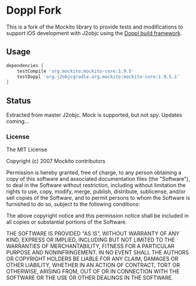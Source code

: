 # Doppl Fork

This is a fork of the Mockito library to provide tests and modifications to support
iOS development with J2objc using the [Doppl build framework](http://doppl.co/).

## Usage

```groovy
dependencies {
    testCompile 'org.mockito:mockito-core:1.9.5'
    testDoppl 'org.j2objcgradle.org.mockito:mockito-core:1.9.5.1'
}
```

## Status

Extracted from master J2objc. Mock is supported, but not spy. Updates coming...

### License

The MIT License

Copyright (c) 2007 Mockito contributors

Permission is hereby granted, free of charge, to any person obtaining a copy
of this software and associated documentation files (the "Software"), to deal
in the Software without restriction, including without limitation the rights
to use, copy, modify, merge, publish, distribute, sublicense, and/or sell
copies of the Software, and to permit persons to whom the Software is
furnished to do so, subject to the following conditions:

The above copyright notice and this permission notice shall be included in
all copies or substantial portions of the Software.

THE SOFTWARE IS PROVIDED "AS IS", WITHOUT WARRANTY OF ANY KIND, EXPRESS OR
IMPLIED, INCLUDING BUT NOT LIMITED TO THE WARRANTIES OF MERCHANTABILITY,
FITNESS FOR A PARTICULAR PURPOSE AND NONINFRINGEMENT. IN NO EVENT SHALL THE
AUTHORS OR COPYRIGHT HOLDERS BE LIABLE FOR ANY CLAIM, DAMAGES OR OTHER
LIABILITY, WHETHER IN AN ACTION OF CONTRACT, TORT OR OTHERWISE, ARISING FROM,
OUT OF OR IN CONNECTION WITH THE SOFTWARE OR THE USE OR OTHER DEALINGS IN
THE SOFTWARE.